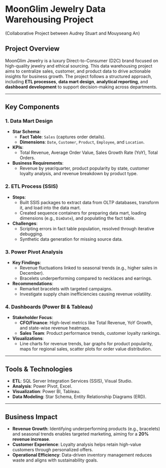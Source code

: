 # MoonGlim Jewelry Data Warehousing Project
(Collaborative Project between Audrey Stuart and Mouyseang An)
## Project Overview  
MoonGlim Jewelry is a luxury Direct-to-Consumer (D2C) brand focused on high-quality jewelry and ethical sourcing. This data warehousing project aims to centralize sales, customer, and product data to drive actionable insights for business growth. The project follows a structured approach, including **ETL processes**, **data mart design**, **analytical reporting**, and **dashboard development** to support decision-making across departments.

---

## Key Components  

### 1. **Data Mart Design**  
- **Star Schema**:  
  - **Fact Table**: `Sales` (captures order details).  
  - **Dimensions**: `Date`, `Customer`, `Product`, `Employee`, and `Location`.  
- **KPIs**:  
  - Total Revenue, Average Order Value, Sales Growth Rate (YoY), Total Orders.  
- **Business Requirements**:  
  - Revenue by year/quarter, product popularity by state, customer loyalty analysis, and revenue breakdown by product type.  

### 2. **ETL Process (SSIS)**  
- **Steps**:  
  - Built SSIS packages to extract data from OLTP databases, transform it, and load into the data mart.  
  - Created sequence containers for preparing data mart, loading dimensions (e.g., `DimDate`), and populating the fact table.  
- **Challenges**:  
  - Scripting errors in fact table population, resolved through iterative debugging.  
  - Synthetic data generation for missing source data.  

### 3. **Power Pivot Analysis**  
- **Key Findings**:  
  - Revenue fluctuations linked to seasonal trends (e.g., higher sales in December).  
  - Bracelets underperforming compared to necklaces and earrings.  
- **Recommendations**:  
  - Remarket bracelets with targeted campaigns.  
  - Investigate supply chain inefficiencies causing revenue volatility.  

### 4. **Dashboards (Power BI & Tableau)**  
- **Stakeholder Focus**:  
  - **CFO/Finance**: High-level metrics like Total Revenue, YoY Growth, and state-wise revenue heatmaps.  
  - **Sales Team**: Product performance trends, customer loyalty rankings.  
- **Visualizations**:  
  - Line charts for revenue trends, bar graphs for product popularity, maps for regional sales, scatter plots for order value distribution.  

---

## Tools & Technologies  
- **ETL**: SQL Server Integration Services (SSIS), Visual Studio.  
- **Analysis**: Power Pivot, Excel.  
- **Visualization**: Power BI, Tableau.  
- **Data Modeling**: Star Schema, Entity Relationship Diagrams (ERD).  

---

## Business Impact  
- **Revenue Growth**: Identifying underperforming products (e.g., bracelets) and seasonal trends enables targeted marketing, aiming for a **20% revenue increase**.  
- **Customer Experience**: Loyalty analysis helps retain high-value customers through personalized offers.  
- **Operational Efficiency**: Data-driven inventory management reduces waste and aligns with sustainability goals.  
